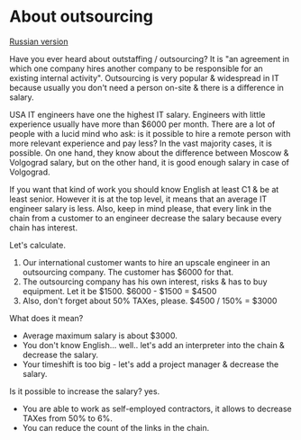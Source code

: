 # About outsourcing

[Russian version](about-it-ru.md)

Have you ever heard about outstaffing / outsourcing? It is "an agreement in which one company hires another company to be responsible for an existing internal activity". Outsourcing is very popular & widespread in IT because usually you don't need a person on-site & there is a difference in salary.

USA IT engineers have one the highest IT salary. Engineers with little experience usually have more than $6000 per month. There are a lot of people with a lucid mind who ask: is it possible to hire a remote person with more relevant experience and pay less? In the vast majority cases, it is possible. On one hand, they know about the difference between Moscow & Volgograd salary, but on the other hand, it is good enough salary in case of Volgograd.

If you want that kind of work you should know English at least C1 & be at least senior. However it is at the top level, it means that an average IT engineer salary is less. Also, keep in mind please, that every link in the chain from a customer to an engineer decrease the salary because every chain has interest.

Let's calculate.

1. Our international customer wants to hire an upscale engineer in an outsourcing company. The customer has $6000 for that.
2. The outsourcing company has his own interest, risks & has to buy equipment. Let it be $1500. $6000 - $1500 = $4500
3. Also, don't forget about 50% TAXes, please. $4500 / 150% = $3000

What does it mean?

* Average maximum salary is about $3000.
* You don't know English... well.. let's add an interpreter into the chain & decrease the salary.
* Your timeshift is too big - let's add a project manager & decrease the salary.

Is it possible to increase the salary? yes.

* You are able to work as self-employed contractors, it allows to decrease TAXes from 50% to 6%. 
* You can reduce the count of the links in the chain.
